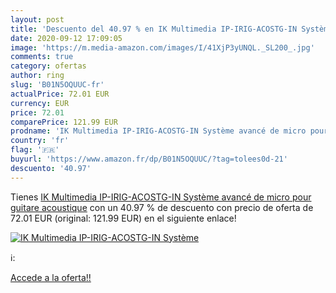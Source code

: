 ```yaml
---
layout: post
title: 'Descuento del 40.97 % en IK Multimedia IP-IRIG-ACOSTG-IN Système '
date: 2020-09-12 17:09:05
image: 'https://m.media-amazon.com/images/I/41XjP3yUNQL._SL200_.jpg'
comments: true
category: ofertas
author: ring
slug: 'B01N5OQUUC-fr'
actualPrice: 72.01 EUR
currency: EUR
price: 72.01
comparePrice: 121.99 EUR
prodname: 'IK Multimedia IP-IRIG-ACOSTG-IN Système avancé de micro pour guitare acoustique'
country: 'fr'
flag: '🇫🇷'
buyurl: 'https://www.amazon.fr/dp/B01N5OQUUC/?tag=tolees0d-21'
descuento: '40.97'
---
```


Tienes [IK Multimedia IP-IRIG-ACOSTG-IN Système avancé de micro pour guitare acoustique](https://www.amazon.fr/dp/B01N5OQUUC/?tag=tolees0d-21) con un 40.97 % de descuento con precio de oferta de 72.01 EUR (original: 121.99 EUR) en el siguiente enlace!

[![IK Multimedia IP-IRIG-ACOSTG-IN Système ](https://m.media-amazon.com/images/I/41XjP3yUNQL._SL200_.jpg)](https://www.amazon.fr/dp/B01N5OQUUC/?tag=tolees0d-21)

ℹ️:


[Accede a la oferta!!](https://www.amazon.fr/dp/B01N5OQUUC/?tag=tolees0d-21)
